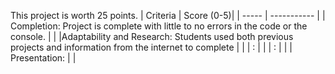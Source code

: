 This project is worth 25 points.
| Criteria | Score (0-5)| 
| ----- | ----------- |
|  Completion: Project is complete with little to no errors in the code or the console. |      |
|Adaptability and Research: Students used both previous projects and information from the internet to complete | |
| : | |
| : | |
| Presentation: | |
